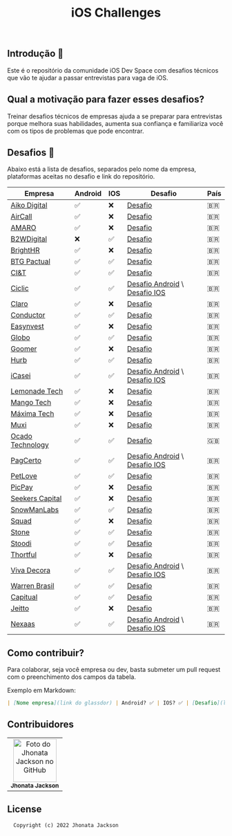 
<h1 align="center">iOS Challenges</h1><br/>

## Introdução 🏁
Este é o repositório da comunidade iOS Dev Space com desafios técnicos que vão te ajudar a passar entrevistas para vaga de iOS.

## Qual a motivação para fazer esses desafios?
Treinar desafios técnicos de empresas ajuda a se preparar para entrevistas porque melhora suas habilidades, aumenta sua confiança e familiariza você com os tipos de problemas que pode encontrar.

## Desafios 🎈
Abaixo está a lista de desafios, separados pelo nome da empresa, plataformas aceitas no desafio e link do repositório.

|    Empresa   |  Android |   IOS   |    Desafio    | País |
|------------- | ------------- | ------------- | ------------- | ------------- |
| [Aiko Digital](https://www.glassdoor.com.br/Vis%C3%A3o-geral/Trabalhar-na-Aiko-Brazil-EI_IE4729801.13,24.htm) | ✅ | ❌ | [Desafio](https://github.com/aikodigital/teste-android-estagio-v1)| 🇧🇷 |
| [AirCall](https://www.glassdoor.com.br/Vis%C3%A3o-geral/Trabalhar-na-Aircall-EI_IE1146674.13,20.htm) | ✅ | ❌ | [Desafio](https://github.com/aircall/android-test)| 🇧🇷 |
| [AMARO](https://www.glassdoor.com.br/Vis%C3%A3o-geral/Trabalhar-na-AMARO-EI_IE823472.13,18.htm) | ✅ | ❌ | [Desafio](https://github.com/amaroteam/mobile-android-challenge)| 🇧🇷 |
| [B2WDigital](https://www.glassdoor.com.br/Sal%C3%A1rio/B2W-Companhia-Digital-Sal%C3%A1rios-E5899878.htm) | ❌ | ✅ | [Desafio](https://github.com/b2w-marketplace/challenge-ios)| 🇧🇷 |
| [BrightHR](https://www.glassdoor.com.br/Vis%C3%A3o-geral/Trabalhar-na-BrightHR-EI_IE1089598.13,21.htm) | ✅ | ❌ | [Desafio](https://github.com/brighthr/TechnicalTest.Android)| 🇧🇷 |
| [BTG Pactual](https://www.glassdoor.com.br/Avalia%C3%A7%C3%B5es/BTG-Pactual-Avalia%C3%A7%C3%B5es-E411540.htm) | ✅ | ✅ | [Desafio](https://github.com/btgpactualdigitaldev/mobile-challenge)| 🇧🇷 |
| [CI&T](https://www.glassdoor.com.br/Vis%C3%A3o-geral/Trabalhar-na-CI-and-T-EI_IE140265.13,21.htm) | ✅ | ✅ | [Desafio](https://github.com/ciandt-mobile/desafio-mobile)| 🇧🇷 |
| [Ciclic](https://www.glassdoor.com.br/Vis%C3%A3o-geral/Trabalhar-na-Ciclic-EI_IE2788472.13,19.htm) | ✅ | ✅ | [Desafio Android](https://github.com/ciclic/test-android) \ [Desafio IOS](https://github.com/ciclic/test-ios)| 🇧🇷 |
| [Claro](https://www.glassdoor.com.br/Vis%C3%A3o-geral/Trabalhar-na-Claro-EI_IE748887.13,18.htm) | ✅ | ❌ | [Desafio](https://github.com/mobile-clarobrasil/claro-brasil-challenge-android)| 🇧🇷 |
| [Conductor](https://www.glassdoor.com.br/Avalia%C3%A7%C3%B5es/Conductor-Brazil-Avalia%C3%A7%C3%B5es-E1841076.htm) | ✅ | ✅ | [Desafio](https://github.com/marketpayconductor/desafio-mobile)| 🇧🇷 |
| [Easynvest](glassdoor.com/Salary/Nubank-Salaries-E827975.htm) | ✅ | ❌ | [Desafio](https://github.com/easynvest/teste-android)| 🇧🇷 |
| [Globo](https://www.glassdoor.com.br/Avalia%C3%A7%C3%B5es/Globo-Avalia%C3%A7%C3%B5es-E321393.htm) | ✅ | ✅ | [Desafio](https://github.com/globoi/globoplay-desafio-mobile)| 🇧🇷 |
| [Goomer](https://www.glassdoor.com.br/Vis%C3%A3o-geral/Trabalhar-na-Goomer-EI_IE2756050.13,19.htm) | ✅ | ❌ | [Desafio](https://github.com/goomerdev/job-dev-android-interview)| 🇧🇷 |
| [Hurb](https://www.glassdoor.com.br/Vis%C3%A3o-geral/Trabalhar-na-Hurb-EI_IE936163.13,17.htm) | ✅ | ✅ | [Desafio](https://github.com/hurbcom/challenge-alpha)| 🇧🇷 |
| [iCasei](https://www.glassdoor.com.br/Avalia%C3%A7%C3%B5es/iCasei-Avalia%C3%A7%C3%B5es-E2696289.htm) | ✅ | ✅ | [Desafio Android](https://github.com/icasei/teste-android-developer) \ [Desafio IOS](https://github.com/icasei/teste-ios-developer)| 🇧🇷 |
| [Lemonade Tech](https://www.glassdoor.com.br/Vis%C3%A3o-geral/Trabalhar-na-Lemonade-Brazil-EI_IE2685114.13,28.htm) | ✅ | ❌ | [Desafio](https://github.com/LemonadeTech/DesafioAndroid)| 🇧🇷 |
| [Mango Tech](https://www.glassdoor.com.br/Vis%C3%A3o-geral/Trabalhar-na-Mango-Tech-EI_IE7765167.13,23.htm) | ✅ | ❌ | [Desafio](https://github.com/mango-tech/RickAndMortyApp)| 🇧🇷 |
| [Máxima Tech](https://www.glassdoor.com.br/Avalia%C3%A7%C3%B5es/M%C3%A1ximaTech-Goi%C3%A2nia-Avalia%C3%A7%C3%B5es-EI_IE2448236.0,10_IL.11,18_IC2398468.htm) | ✅ | ❌ | [Desafio](https://github.com/talentosmaxima/Android)| 🇧🇷 |
| [Muxi](https://www.glassdoor.com.br/Vis%C3%A3o-geral/Trabalhar-na-MUXI-EI_IE1376293.13,17.htm) | ✅ | ❌ | [Desafio](https://github.com/muxidev/desafio-android)| 🇧🇷|
| [Ocado Technology](https://www.glassdoor.com.br/Vis%C3%A3o-geral/Trabalhar-na-Ocado-Technology-EI_IE995887.13,29.htm) | ✅ | ✅ | [Desafio](https://github.com/ocadotechnology/mobile-challenge)| 🇬🇧 |
| [PagCerto](https://www.glassdoor.com.br/Vis%C3%A3o-geral/Trabalhar-na-Paggcerto-EI_IE2661839.13,22.htm) | ✅ | ✅ | [Desafio Android](https://github.com/paggcerto-sa/desafios/blob/master/mobile-android.md) \ [Desafio IOS](https://github.com/paggcerto-sa/desafios/blob/master/mobile-ios.md)| 🇧🇷 |
| [PetLove](https://www.glassdoor.com.br/Vis%C3%A3o-geral/Trabalhar-na-Petlove-EI_IE2483742.13,20.htm) | ✅ | ✅ | [Desafio](https://github.com/petlove/vagas/tree/master/mobile)| 🇧🇷 |
| [PicPay](https://www.glassdoor.com.br/Avalia%C3%A7%C3%B5es/PicPay-Avalia%C3%A7%C3%B5es-E2020252.htm) | ✅ | ❌ | [Desafio](https://github.com/mobilepicpay/desafio-android)| 🇧🇷 |
| [Seekers Capital](https://www.glassdoor.com.br/Vis%C3%A3o-geral/Trabalhar-na-SEEKERS-Capital-Group-EI_IE2260850.13,34.htm) | ✅ | ❌ | [Desafio](https://github.com/SeekersAdvisorsLabs/hr-mobile-android-test)| 🇧🇷 |
| [SnowManLabs](https://www.glassdoor.com.br/Vis%C3%A3o-geral/Trabalhar-na-Snowman-Labs-EI_IE1325366.13,25.htm) | ✅ | ✅ | [Desafio](https://github.com/snowmanlabs/mobile-challenge)| 🇧🇷 |
| [Squad](https://www.glassdoor.com.br/Vis%C3%A3o-geral/Trabalhar-na-Squad-Brazil-EI_IE5388673.13,25.htm) | ✅ | ❌ | [Desafio](https://github.com/squadbr/Desafio-Android)| 🇧🇷 |
| [Stone](https://www.glassdoor.com.br/Avalia%C3%A7%C3%B5es/Stone-Avalia%C3%A7%C3%B5es-E1093539.htm) | ✅ | ✅ | [Desafio](https://github.com/stone-payments/desafio-mobile/blob/master/store/README.md)| 🇧🇷 |
| [Stoodi](https://www.glassdoor.com.br/Vis%C3%A3o-geral/Trabalhar-na-Stoodi-EI_IE2133850.13,19.htm) | ✅ | ✅ | [Desafio](https://github.com/stoodibr/mobile-challenge)| 🇧🇷 |
| [Thortful](https://www.glassdoor.com.br/Vis%C3%A3o-geral/Trabalhar-na-Thortful-EI_IE3301109.13,21.htm) | ✅ | ❌ | [Desafio](https://github.com/mhasanali/ThortfulTest)| 🇧🇷 |
| [Viva Decora](https://www.glassdoor.com.br/Avalia%C3%A7%C3%B5es/Viva-Decora-Avalia%C3%A7%C3%B5es-E2779238.htm) | ✅ | ✅ | [Desafio Android](https://github.com/vivadecora/vd-android-test) \ [Desafio IOS](https://github.com/vivadecora/ios-teste)| 🇧🇷 |
| [Warren Brasil](https://www.glassdoor.com.br/Avalia%C3%A7%C3%B5es/Warren-Avalia%C3%A7%C3%B5es-E2233093.htm) | ✅ | ✅ | [Desafio](https://github.com/warrenbrasil/desafio-warren-mobile)| 🇧🇷 |
| [Capitual](https://www.glassdoor.com.br/Vis%C3%A3o-geral/Trabalhar-na-Capitual-EI_IE6416682.13,21.htm) |✅|✅| [Desafio](https://github.com/capitual/mobile-challenge) |🇧🇷|
| [Jeitto](https://www.glassdoor.com.br/Avalia%C3%A7%C3%B5es/Jeitto-Meios-de-Pagamento-Avalia%C3%A7%C3%B5es-E2759194.htm) |✅|❌| [Desafio](https://github.com/Jeitto/Android-Challenge)  |🇧🇷|
| [Nexaas](https://www.glassdoor.com.br/Avalia%C3%A7%C3%B5es/Nexaas-Avalia%C3%A7%C3%B5es-E2754455.htm) |✅|✅| [Desafio Android](https://github.com/myfreecomm/desafio-mobile-android) \ [Desafio IOS](https://github.com/myfreecomm/desafio-mobile-ios) |🇧🇷|


## Como contribuir?
Para colaborar, seja você empresa ou dev, basta submeter um pull request com o preenchimento dos campos da tabela.

Exemplo em Markdown:
```markdown
| [Nome empresa](link do glassdor) | Android? ✅ | IOS? ✅ | [Desafio](link do repositório)|
```

## Contribuidores 
<table>
  <tr>
    <td align="center">
      <a href="https://github.com/Jhonata-Jackson">
        <img src="https://avatars.githubusercontent.com/u/51264631?s=400&u=bf275ffb05a028d271282e2a619be18f5b09e929&v=4" width="100px;" alt="Foto do Jhonata Jackson no GitHub"/><br>
        <sub>
          <b>Jhonata Jackson</b>
        </sub>
      </a>
    </td>
  </tr>
</table>

## License
```
  Copyright (c) 2022 Jhonata Jackson
```
